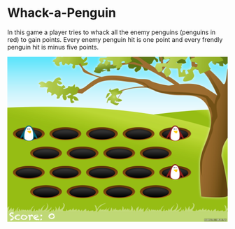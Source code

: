 # Whack-a-Penguin
In this game a player tries to whack all the enemy penguins (penguins in red) to gain points. Every enemy penguin hit is one point and every frendly penguin hit is minus five points. 

![screenshot](https://github.com/TheIronLord/Whack-a-Penguin/blob/master/screenshot.png)
